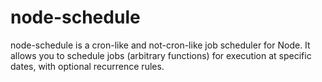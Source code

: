 node-schedule
=============
node-schedule is a cron-like and not-cron-like job scheduler for Node. It allows you to schedule jobs (arbitrary functions) for execution at specific dates, with optional recurrence rules.